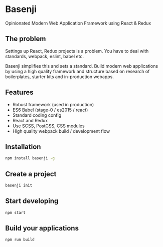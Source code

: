 # Basenji

  Opinionated Modern Web Application Framework using React & Redux

## The problem

  Settings up React, Redux projects is a problem. You have to deal with standards, webpack, eslint, babel etc.

  Basenji simplifies this and sets a standard. Build modern web applications by using a high quality framework and structure based on research of boilerplates, starter kits and in-production webapps.

## Features

  * Robust framework (used in production)
  * ES6 Babel (stage-0 / es2015 / react)
  * Standard coding config
  * React and Redux
  * Use SCSS, PostCSS, CSS modules
  * High quality webpack build / development flow

## Installation

```bash
npm install basenji -g
```

## Create a project

```bash
basenji init
```

## Start developing

```bash
npm start
```

## Build your applications

```bash
npm run build
```
